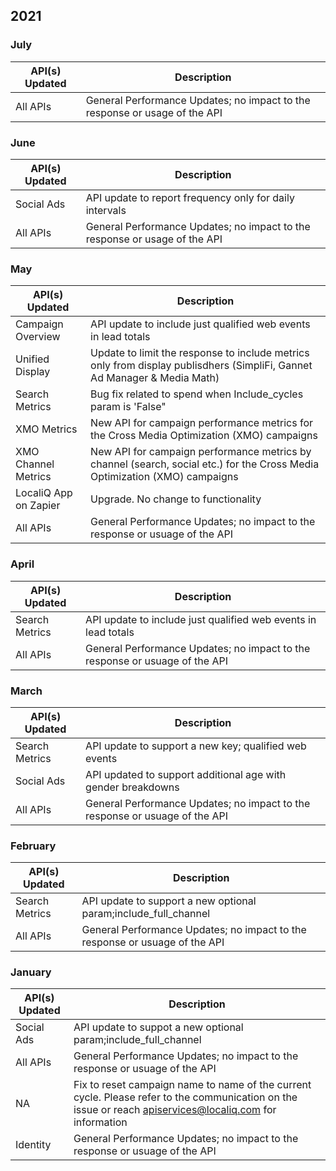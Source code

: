 ## 2021
### July

|API(s) Updated|Description|
|---|---|
|All APIs|General Performance Updates; no impact to the response or usage of the API|


### June

|API(s) Updated|Description|
|---|---|
|Social Ads|API update to report frequency only for daily intervals| 
|All APIs|General Performance Updates; no impact to the response or usage of the API|

### May

|API(s) Updated|Description|
|---|---|
|Campaign Overview|API update to include just qualified web events in lead totals|
|Unified Display| Update to limit the response to include metrics only from display publisdhers (SimpliFi, Gannet Ad Manager & Media Math)|
|Search Metrics| Bug fix related to spend when Include_cycles param is 'False"|
|XMO Metrics|New API for campaign performance metrics for the Cross Media Optimization (XMO) campaigns |
|XMO Channel Metrics|New API for campaign performance metrics by channel (search, social etc.) for the Cross Media Optimization (XMO) campaigns |
|LocaliQ App on Zapier|Upgrade. No change to functionality |
|All APIs|General Performance Updates; no impact to the response or usuage of the API|

### April

|API(s) Updated|Description|
|---|---|
|Search Metrics|API update to include just qualified web events in lead totals|
|All APIs|General Performance Updates; no impact to the response or usuage of the API|

### March

|API(s) Updated|Description|
|---|---|
|Search Metrics|API update to support a new key; qualified web events|
|Social Ads|API updated to support additional age with gender breakdowns |
All APIs|General Performance Updates; no impact to the response or usuage of the API|

### February

|API(s) Updated|Description|
|---|---|
|Search Metrics|API update to support a new optional param;include_full_channel|
|All APIs|General Performance Updates; no impact to the response or usuage of the API|

### January

|API(s) Updated|Description|
|---|---|
|Social Ads|API update to suppot a new optional param;include_full_channel|
|All APIs|General Performance Updates; no impact to the response or usuage of the API|
|NA|Fix to reset campaign name to name of the current cycle. Please refer to the communication on the issue or reach apiservices@localiq.com for information|
|Identity|General Performance Updates; no impact to the response or usuage of the API|